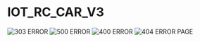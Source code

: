 # IOT_RC_CAR_V3

![303 ERROR](https://user-images.githubusercontent.com/86643678/127834328-d48cde57-797c-4b74-a2cc-0cc850c02f78.png)
![500 ERROR](https://user-images.githubusercontent.com/86643678/127810603-a2d89e3c-878f-41f0-8679-bd3eb76ddb1a.png)
![400 ERROR](https://user-images.githubusercontent.com/86643678/127808081-8d811eb0-94b5-4dbd-86d2-a403f29a827d.jpg)
![404 ERROR PAGE](https://user-images.githubusercontent.com/86643678/127807009-082c3f5e-4249-4d11-b52e-6b2db776adf6.png)

